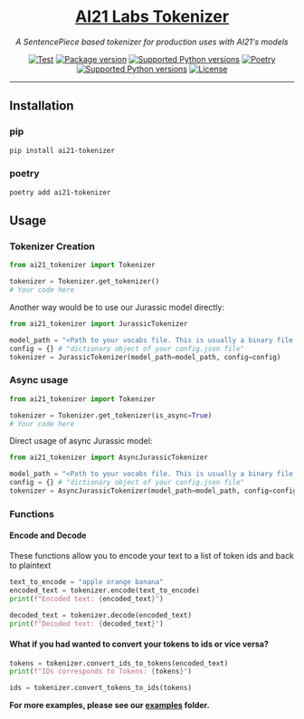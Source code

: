 <h1 align="center">
    <a href="https://github.com/AI21Labs/ai21-tokenizer">AI21 Labs Tokenizer</a>
</h1>

<p align="center">
    <em>A SentencePiece based tokenizer for production uses with AI21's models</em>
</p>

<p align="center">
<a href="https://github.com/AI21Labs/ai21-tokenizer/actions?query=workflow%3ATest+event%3Apush+branch%3Amain"><img src="https://github.com/AI21Labs/ai21-tokenizer/actions/workflows/test.yaml/badge.svg" alt="Test"></a>
<a href="https://pypi.org/project/ai21-tokenizer" target="_blank"><img src="https://img.shields.io/pypi/v/ai21-tokenizer?color=%2334D058&label=pypi%20package" alt="Package version"></a>
<a href="https://pypi.org/project/ai21-tokenizer" target="_blank"><img src="https://img.shields.io/pypi/pyversions/ai21-tokenizer?color=%2334D058" alt="Supported Python versions"></a>
<a href="https://python-poetry.org/" target="_blank"><img src="https://img.shields.io/endpoint?url=https://python-poetry.org/badge/v0.json" alt="Poetry"></a>
<a href="https://github.com/semantic-release/semantic-release" target="_blank"><img src="https://img.shields.io/badge/semantic--release-python-e10079?logo=semantic-release" alt="Supported Python versions"></a>
<a href="https://opensource.org/licenses/Apache-2.0" target="_blank"><img src="https://img.shields.io/badge/License-Apache_2.0-blue.svg" alt="License"></a>
</p>

---

## Installation

### pip

```bash
pip install ai21-tokenizer
```

### poetry

```bash
poetry add ai21-tokenizer
```

## Usage

### Tokenizer Creation

```python
from ai21_tokenizer import Tokenizer

tokenizer = Tokenizer.get_tokenizer()
# Your code here
```

Another way would be to use our Jurassic model directly:

```python
from ai21_tokenizer import JurassicTokenizer

model_path = "<Path to your vocabs file. This is usually a binary file that end with .model>"
config = {} # "dictionary object of your config.json file"
tokenizer = JurassicTokenizer(model_path=model_path, config=config)
```

### Async usage

```python
from ai21_tokenizer import Tokenizer

tokenizer = Tokenizer.get_tokenizer(is_async=True)
# Your code here
```

Direct usage of async Jurassic model:

```python
from ai21_tokenizer import AsyncJurassicTokenizer

model_path = "<Path to your vocabs file. This is usually a binary file that end with .model>"
config = {} # "dictionary object of your config.json file"
tokenizer = AsyncJurassicTokenizer(model_path=model_path, config=config)
```

### Functions

#### Encode and Decode

These functions allow you to encode your text to a list of token ids and back to plaintext

```python
text_to_encode = "apple orange banana"
encoded_text = tokenizer.encode(text_to_encode)
print(f"Encoded text: {encoded_text}")

decoded_text = tokenizer.decode(encoded_text)
print(f"Decoded text: {decoded_text}")
```

#### What if you had wanted to convert your tokens to ids or vice versa?

```python
tokens = tokenizer.convert_ids_to_tokens(encoded_text)
print(f"IDs corresponds to Tokens: {tokens}")

ids = tokenizer.convert_tokens_to_ids(tokens)
```

**For more examples, please see our [examples](examples) folder.**
